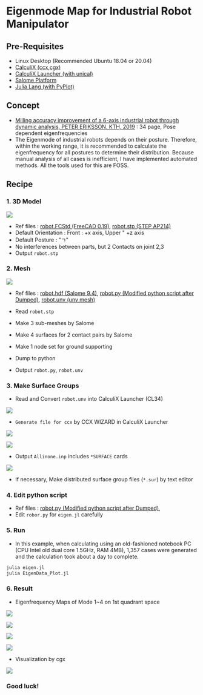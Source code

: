 # Eigenmode Map for Industrial Robot Manipulator

## Pre-Requisites

* Linux Desktop (Recommended Ubuntu 18.04 or 20.04)
* [CalculiX (ccx,cgx)](http://www.calculix.de/)
* [CalculiX Launcher (with unical)](http://www.calculixforwin.com/)
* [Salome Platform](https://www.salome-platform.org/)
* [Julia Lang (with PyPlot)](https://julialang.org/)

## Concept

* [Milling accuracy improvement of a 6-axis industrial robot through dynamic analysis, PETER ERIKSSON, KTH, 2019](http://www.diva-portal.org/smash/get/diva2:1307667/FULLTEXT01.pdf) : 34 page, Pose dependent eigenfrequencies
* The Eigenmode of industrial robots depends on their posture.  Therefore, within the working range, it is recommended to calculate the eigenfrequency for all postures to determine their distribution.  Because manual analysis of all cases is inefficient, I have implemented automated methods.
  All the tools used for this are FOSS.

## Recipe

### 1. 3D Model

![](Example_3D_Model.png)

* Ref files : [robot.FCStd (FreeCAD 0.19)](robot.FCStd), [robot.stp (STEP AP214)](robot.stp)
* Default Orientation : Front : +x axis, Upper " +z axis
* Default Posture : "ㄱ"
* No interferences between parts, but 2 Contacts on joint 2,3
* Output `robot.stp`

### 2. Mesh

![](Example_Mesh.png)

* Ref files : [robot.hdf (Salome 9.4)](robot.hdf), [robot.py (Modified python script after Dumped)](robot.py), [robot.unv (unv mesh)](robot.unv)

* Read `robot.stp`
* Make 3 sub-meshes by Salome
* Make 4 surfaces for 2 contact pairs by Salome
* Make 1 node set for ground supporting
* Dump to python
* Output  `robot.py`, `robot.unv`

### 3. Make Surface Groups

* Read  and Convert `robot.unv` into CalculiX Launcher (CL34)

![](Example_Launcher_01.png)

* `Generate file for ccx` by CCX WIZARD in CalculiX Launcher

![](Example_Launcher_02.png)

![](Example_Launcher_03.png)

* Output `Allinone.inp` includes `*SURFACE` cards

![](Example_Launcher_04.png)

* If necessary, Make distributed surface group files (`*.sur`) by text editor

### 4. Edit python script

* Ref files :  [robot.py (Modified python script after Dumped)](robot.py), 
* Edit `robor.py` for `eigen.jl` carefully

### 5. Run

* In this example, when calculating using an old-fashioned notebook PC (CPU Intel old dual core 1.5GHz, RAM 4MB), 1,357 cases were generated and the calculation took about a day to complete.

```bash
julia eigen.jl
julia EigenData_Plot.jl
```

### 6. Result

* Eigenfrequency Maps of Mode 1~4 on 1st quadrant space

![](EigenFrequencies_1.png)

![](EigenFrequencies_2.png)

![](EigenFrequencies_3.png)

![](EigenFrequencies_4.png)

* Visualization by cgx

![](Example_Result.png)

### Good luck!